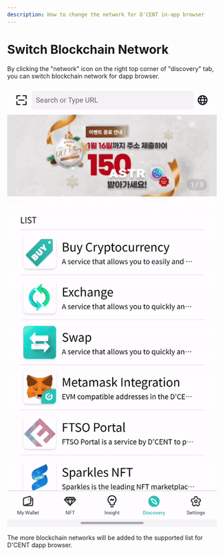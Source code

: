 ```yaml
---
description: How to change the network for D'CENT in-app browser
---
```


# Switch Blockchain Network

By clicking the "network" icon on the right top corner of "discovery" tab, you can switch blockchain network for dapp browser.

![](../../.gitbook/assets/Switchnetwork-eng.gif)

The more blockchain networks will be added to the supported list for D'CENT dapp browser.
